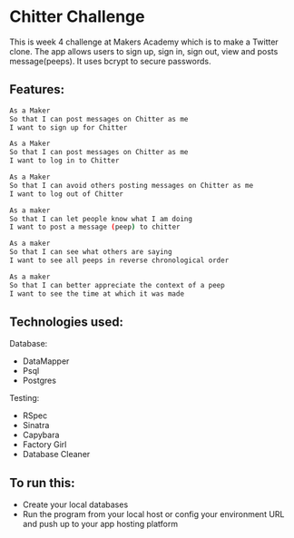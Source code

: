 Chitter Challenge
=================

This is week 4 challenge at Makers Academy which is to make a Twitter clone. The app allows users to sign up, sign in, sign out, view and posts message(peeps). It uses bcrypt to secure passwords.

Features:
-------

```sh
As a Maker
So that I can post messages on Chitter as me
I want to sign up for Chitter

As a Maker
So that I can post messages on Chitter as me
I want to log in to Chitter

As a Maker
So that I can avoid others posting messages on Chitter as me
I want to log out of Chitter

As a maker
So that I can let people know what I am doing  
I want to post a message (peep) to chitter

As a maker
So that I can see what others are saying  
I want to see all peeps in reverse chronological order

As a maker
So that I can better appreciate the context of a peep
I want to see the time at which it was made
```

Technologies used:
------

Database:
* DataMapper
* Psql
* Postgres

Testing:
* RSpec
* Sinatra
* Capybara
* Factory Girl
* Database Cleaner

To run this:
------

* Create your local databases
* Run the program from your local host or config your environment URL and push up to your app hosting platform
